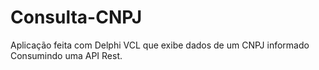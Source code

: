 # Consulta-CNPJ
Aplicação feita com Delphi VCL que exibe dados de um CNPJ informado Consumindo uma API Rest.
